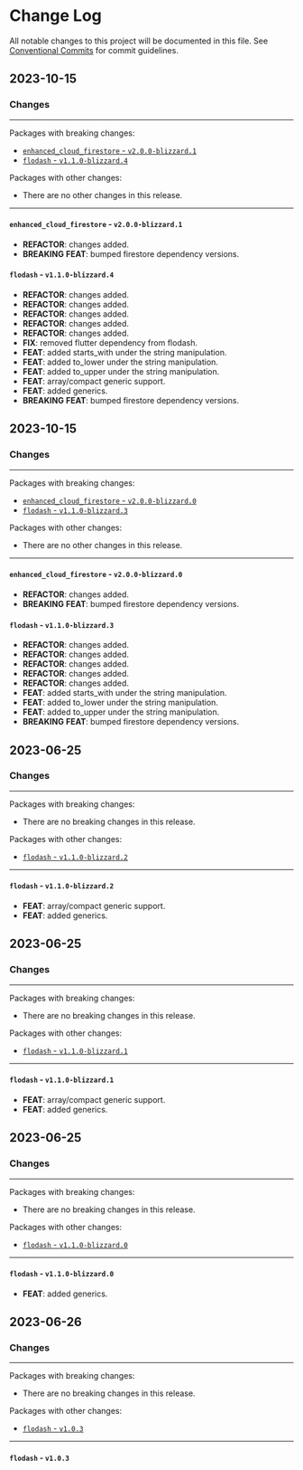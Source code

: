 # Change Log

All notable changes to this project will be documented in this file.
See [Conventional Commits](https://conventionalcommits.org) for commit guidelines.

## 2023-10-15

### Changes

---

Packages with breaking changes:

 - [`enhanced_cloud_firestore` - `v2.0.0-blizzard.1`](#enhanced_cloud_firestore---v200-blizzard1)
 - [`flodash` - `v1.1.0-blizzard.4`](#flodash---v110-blizzard4)

Packages with other changes:

 - There are no other changes in this release.

---

#### `enhanced_cloud_firestore` - `v2.0.0-blizzard.1`

 - **REFACTOR**: changes added.
 - **BREAKING** **FEAT**: bumped firestore dependency versions.

#### `flodash` - `v1.1.0-blizzard.4`

 - **REFACTOR**: changes added.
 - **REFACTOR**: changes added.
 - **REFACTOR**: changes added.
 - **REFACTOR**: changes added.
 - **REFACTOR**: changes added.
 - **FIX**: removed flutter dependency from flodash.
 - **FEAT**: added starts_with under the string manipulation.
 - **FEAT**: added to_lower under the string manipulation.
 - **FEAT**: added to_upper under the string manipulation.
 - **FEAT**: array/compact generic support.
 - **FEAT**: added generics.
 - **BREAKING** **FEAT**: bumped firestore dependency versions.


## 2023-10-15

### Changes

---

Packages with breaking changes:

 - [`enhanced_cloud_firestore` - `v2.0.0-blizzard.0`](#enhanced_cloud_firestore---v200-blizzard0)
 - [`flodash` - `v1.1.0-blizzard.3`](#flodash---v110-blizzard3)

Packages with other changes:

 - There are no other changes in this release.

---

#### `enhanced_cloud_firestore` - `v2.0.0-blizzard.0`

 - **REFACTOR**: changes added.
 - **BREAKING** **FEAT**: bumped firestore dependency versions.

#### `flodash` - `v1.1.0-blizzard.3`

 - **REFACTOR**: changes added.
 - **REFACTOR**: changes added.
 - **REFACTOR**: changes added.
 - **REFACTOR**: changes added.
 - **REFACTOR**: changes added.
 - **FEAT**: added starts_with under the string manipulation.
 - **FEAT**: added to_lower under the string manipulation.
 - **FEAT**: added to_upper under the string manipulation.
 - **BREAKING** **FEAT**: bumped firestore dependency versions.


## 2023-06-25

### Changes

---

Packages with breaking changes:

 - There are no breaking changes in this release.

Packages with other changes:

 - [`flodash` - `v1.1.0-blizzard.2`](#flodash---v110-blizzard2)

---

#### `flodash` - `v1.1.0-blizzard.2`

 - **FEAT**: array/compact generic support.
 - **FEAT**: added generics.


## 2023-06-25

### Changes

---

Packages with breaking changes:

 - There are no breaking changes in this release.

Packages with other changes:

 - [`flodash` - `v1.1.0-blizzard.1`](#flodash---v110-blizzard1)

---

#### `flodash` - `v1.1.0-blizzard.1`

 - **FEAT**: array/compact generic support.
 - **FEAT**: added generics.


## 2023-06-25

### Changes

---

Packages with breaking changes:

 - There are no breaking changes in this release.

Packages with other changes:

 - [`flodash` - `v1.1.0-blizzard.0`](#flodash---v110-blizzard0)

---

#### `flodash` - `v1.1.0-blizzard.0`

 - **FEAT**: added generics.


## 2023-06-26

### Changes

---

Packages with breaking changes:

 - There are no breaking changes in this release.

Packages with other changes:

 - [`flodash` - `v1.0.3`](#flodash---v103)

---

#### `flodash` - `v1.0.3`

